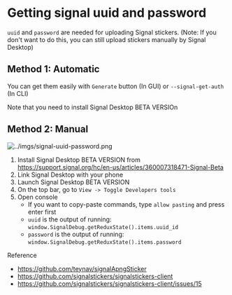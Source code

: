 # Getting signal uuid and password
`uuid` and `password` are needed for uploading Signal stickers.
(Note: If you don't want to do this, you can still upload stickers manually by Signal Desktop)

## Method 1: Automatic
You can get them easily with `Generate` button (In GUI) or `--signal-get-auth` (In CLI)

Note that you need to install Signal Desktop BETA VERSIOn

## Method 2: Manual
![../imgs/signal-uuid-password.png](../imgs/signal-uuid-password.png)

1. Install Signal Desktop BETA VERSION from https://support.signal.org/hc/en-us/articles/360007318471-Signal-Beta
2. Link Signal Desktop with your phone
3. Launch Signal Desktop BETA VERSION
4. On the top bar, go to `View -> Toggle Developers tools`
5. Open console
    - If you want to copy-paste commands, type `allow pasting` and press enter first
    - `uuid` is the output of running: `window.SignalDebug.getReduxState().items.uuid_id`
    - `password` is the output of running: `window.SignalDebug.getReduxState().items.password`

Reference
- https://github.com/teynav/signalApngSticker
- https://github.com/signalstickers/signalstickers-client
- https://github.com/signalstickers/signalstickers-client/issues/15
